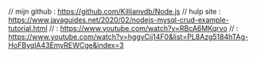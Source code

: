 // mijn github : https://github.com/Killianvdb/Node.js
// hulp site : https://www.javaguides.net/2020/02/nodejs-mysql-crud-example-tutorial.html
// : https://www.youtube.com/watch?v=RBcA6MKqrvo
// : https://www.youtube.com/watch?v=hggvCij14F0&list=PL8Azg5184hTAg-HoFByqlA43EmyREWCge&index=3
